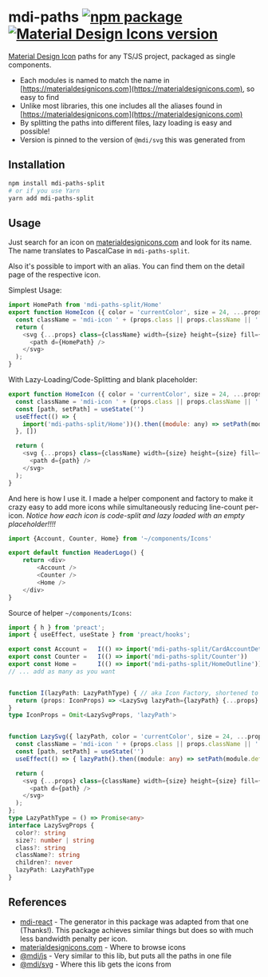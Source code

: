# mdi-paths [![npm package](https://img.shields.io/npm/v/mdi-paths-split.svg?style=flat-square)](https://npmjs.org/package/mdi-paths-split) [![Material Design Icons version](https://img.shields.io/badge/mdi-v5.9.55-blue.svg?style=flat-square)](https://materialdesignicons.com)

[Material Design Icon](https://materialdesignicons.com) paths for any TS/JS project, packaged as single components.

- Each modules is named to match the name in [https://materialdesignicons.com](https://materialdesignicons.com), so easy to find
- Unlike most libraries, this one includes all the aliases found in [https://materialdesignicons.com](https://materialdesignicons.com)
- By splitting the paths into different files, lazy loading is easy and possible!
- Version is pinned to the version of `@mdi/svg` this was generated from

## Installation

```bash
npm install mdi-paths-split
# or if you use Yarn
yarn add mdi-paths-split
```

## Usage

Just search for an icon on [materialdesignicons.com](https://materialdesignicons.com) and look for its name.  
The name translates to PascalCase in `mdi-paths-split`.  

Also it's possible to import with an alias. You can find them on the detail page of the respective icon.

Simplest Usage:

```javascript
import HomePath from 'mdi-paths-split/Home'
export function HomeIcon ({ color = 'currentColor', size = 24, ...props }) {
  const className = 'mdi-icon ' + (props.class || props.className || '');
  return (
    <svg {...props} class={className} width={size} height={size} fill={color} viewBox="0 0 24 24">
      <path d={HomePath} />
    </svg>
  );
}
```

With Lazy-Loading/Code-Splitting and blank placeholder:

```javascript
export function HomeIcon ({ color = 'currentColor', size = 24, ...props }) {
  const className = 'mdi-icon ' + (props.class || props.className || '');
  const [path, setPath] = useState('')
  useEffect(() => { 
    import('mdi-paths-split/Home'))().then((module: any) => setPath(module.default)) 
  }, [])

  return (
    <svg {...props} class={className} width={size} height={size} fill={color} viewBox="0 0 24 24">
      <path d={path} />
    </svg>
  );
}
```

And here is how I use it. I made a helper component and factory to make it crazy easy to add more icons while simultaneously reducing line-count per-icon. *Notice how each icon is code-split and lazy loaded with an empty placeholder!!!!*

```typescript
import {Account, Counter, Home} from '~/components/Icons'

export default function HeaderLogo() {
    return <div>
        <Account />
        <Counter />
        <Home />
    </div>
}
```

Source of helper `~/components/Icons`:

```typescript
import { h } from 'preact';
import { useEffect, useState } from 'preact/hooks';

export const Account =   I(() => import('mdi-paths-split/CardAccountDetailsOutline'))
export const Counter =   I(() => import('mdi-paths-split/Counter'))
export const Home =      I(() => import('mdi-paths-split/HomeOutline'))
// ... add as many as you want


function I(lazyPath: LazyPathType) { // aka Icon Factory, shortened to be easier to read
  return (props: IconProps) => <LazySvg lazyPath={lazyPath} {...props} />
}
type IconProps = Omit<LazySvgProps, 'lazyPath'>


function LazySvg({ lazyPath, color = 'currentColor', size = 24, ...props }: LazySvgProps) {
  const className = 'mdi-icon ' + (props.class || props.className || '');
  const [path, setPath] = useState('')
  useEffect(() => { lazyPath().then((module: any) => setPath(module.default)) }, [])

  return (
    <svg {...props} class={className} width={size} height={size} fill={color} viewBox="0 0 24 24">
      <path d={path} />
    </svg>
  );
};
type LazyPathType = () => Promise<any>
interface LazySvgProps {
  color?: string
  size?: number | string
  class?: string
  className?: string
  children?: never
  lazyPath: LazyPathType
}
```

## References

- [mdi-react](https://npmjs.com/package/mdi-react) - The generator in this package was adapted from that one (Thanks!). This package achieves similar things but does so with much less bandwidth penalty per icon.
- [materialdesignicons.com](https://materialdesignicons.com) - Where to browse icons
- [@mdi/js](https://npmjs.com/package/@mdi/js) - Very similar to this lib, but puts all the paths in one file
- [@mdi/svg](https://npmjs.com/package/@mdi/svg) - Where this lib gets the icons from